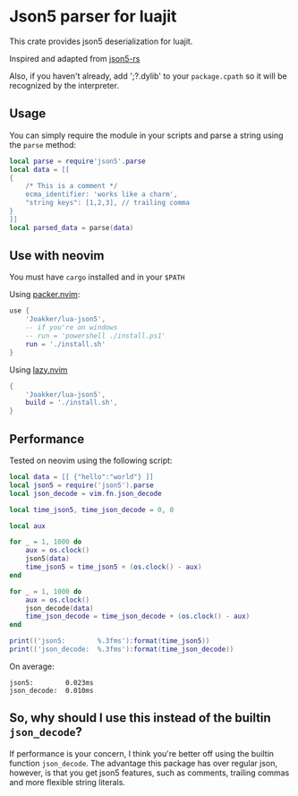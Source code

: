 # Json5 parser for luajit

This crate provides json5 deserialization for luajit.

Inspired and adapted from [json5-rs](https://github.com/callum-oakley/json5-rs)

Also, if you haven't already, add ';?.dylib' to your `package.cpath` so it will
be recognized by the interpreter.

## Usage

You can simply require the module in your scripts and parse a string using the
`parse` method:

```lua
local parse = require'json5'.parse
local data = [[
{
    /* This is a comment */
    ecma_identifier: 'works like a charm',
    "string keys": [1,2,3], // trailing comma
}
]]
local parsed_data = parse(data)
```

## Use with neovim

You must have `cargo` installed and in your `$PATH`

Using [packer.nvim](https://github.com/wbthomason/packer.nvim):

```lua
use {
    'Joakker/lua-json5',
    -- if you're on windows
    -- run = 'powershell ./install.ps1'
    run = './install.sh'
}
```

Using [lazy.nvim](https://github.com/folke/lazy.nvim.git)

```lua
{ 
    'Joakker/lua-json5',
    build = './install.sh',
}
```

## Performance

Tested on neovim using the following script:

```lua
local data = [[ {"hello":"world"} ]]
local json5 = require('json5').parse
local json_decode = vim.fn.json_decode

local time_json5, time_json_decode = 0, 0

local aux

for _ = 1, 1000 do
    aux = os.clock()
    json5(data)
    time_json5 = time_json5 + (os.clock() - aux)
end

for _ = 1, 1000 do
    aux = os.clock()
    json_decode(data)
    time_json_decode = time_json_decode + (os.clock() - aux)
end

print(('json5:        %.3fms'):format(time_json5))
print(('json_decode:  %.3fms'):format(time_json_decode))
```

On average:
```
json5:        0.023ms
json_decode:  0.010ms
```

## So, why should I use this instead of the builtin `json_decode`?

If performance is your concern, I think you're better off using the builtin
function `json_decode`. The advantage this package has over regular json,
however, is that you get json5 features, such as comments, trailing commas and
more flexible string literals.
